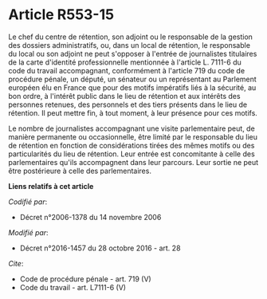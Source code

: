 # Article R553-15

Le chef du centre de rétention, son adjoint ou le responsable de la gestion des dossiers administratifs, ou, dans un local de
rétention, le responsable du local ou son adjoint ne peut s'opposer à l'entrée de journalistes titulaires de la carte
d'identité professionnelle mentionnée à l'article L. 7111-6 du code du travail accompagnant, conformément à l'article 719 du
code de procédure pénale, un député, un sénateur ou un représentant au Parlement européen élu en France que pour des motifs
impératifs liés à la sécurité, au bon ordre, à l'intérêt public dans le lieu de rétention et aux intérêts des personnes
retenues, des personnels et des tiers présents dans le lieu de rétention. Il peut mettre fin, à tout moment, à leur présence
pour ces motifs. 

Le nombre de journalistes accompagnant une visite parlementaire peut, de manière permanente ou occasionnelle, être limité par
le responsable du lieu de rétention en fonction de considérations tirées des mêmes motifs ou des particularités du lieu de
rétention. Leur entrée est concomitante à celle des parlementaires qu'ils accompagnent dans leur parcours. Leur sortie ne
peut être postérieure à celle des parlementaires.

**Liens relatifs à cet article**

_Codifié par_:

  - Décret n°2006-1378 du 14 novembre 2006

_Modifié par_:

  - Décret n°2016-1457 du 28 octobre 2016 - art. 28

_Cite_:

  - Code de procédure pénale - art. 719 (V)
  - Code du travail - art. L7111-6 (V)
